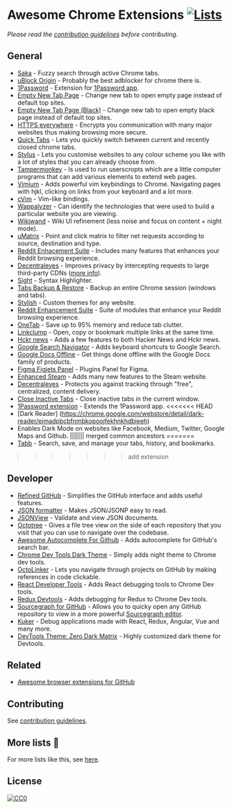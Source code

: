 # Awesome Chrome Extensions [![Lists](https://img.shields.io/badge/More%20Lists-📔-blue.svg)](https://github.com/learn-anything/curated-lists#readme)
*Please read the [contribution guidelines](contributing.md#readme) before contributing.*

## General
- [Saka](https://saka.io/) - Fuzzy search through active Chrome tabs.
- [uBlock Origin](https://chrome.google.com/webstore/detail/ublock-origin/cjpalhdlnbpafiamejdnhcphjbkeiagm) - Probably the best adblocker for chrome there is.
- [1Password](https://agilebits.com/onepassword/extensions) - Extension for [1Password app](https://1password.com/).
- [Empty New Tab Page](https://chrome.google.com/webstore/detail/empty-new-tab-page/dpjamkmjmigaoobjbekmfgabipmfilij) - Change new tab to open empty page instead of default top sites.
- [Empty New Tab Page (Black)](https://chrome.google.com/webstore/detail/empty-new-tab-page-black/fllomkdgoahjlgcblpldnpjcilipjelp) - Change new tab to open empty black page instead of default top sites.
- [HTTPS everywhere](https://www.eff.org/https-everywhere) - Encrypts you communication with many major websites thus making browsing more secure.
- [Quick Tabs](https://chrome.google.com/webstore/detail/quick-tabs/jnjfeinjfmenlddahdjdmgpbokiacbbb) - Lets you quickly switch between current and recently closed chrome tabs.
- [Stylus](https://github.com/openstyles/stylus/) - Lets you customise websites to any colour scheme you like with a lot of styles that you can already choose from.
- [Tampermonkey](https://chrome.google.com/webstore/detail/tampermonkey/dhdgffkkebhmkfjojejmpbldmpobfkfo) - Is used to run userscropts which are a little computer programs that can add various elements to extend web pages.
- [Vimium](https://chrome.google.com/webstore/detail/vimium/dbepggeogbaibhgnhhndojpepiihcmeb) - Adds powerful vim keybindings to Chrome. Navigating pages with hjkl, clicking on links from your keyboard and a lot more.
- [cVim](https://chrome.google.com/webstore/detail/cvim/ihlenndgcmojhcghmfjfneahoeklbjjh?hl=en) - Vim-like bindings.
- [Wappalyzer](https://wappalyzer.com/) - Can identify the technologies that were used to build a particular website you are viewing.
- [Wikiwand](https://www.wikiwand.com/) - Wiki UI refinement (less noise and focus on content + night mode).
- [uMatrix](https://github.com/gorhill/uMatrix) - Point and click matrix to filter net requests according to source, destination and type.
- [Reddit Enhacement Suite](https://github.com/honestbleeps/Reddit-Enhancement-Suite) - Includes many features that enhances your Reddit browsing experience.
- [Decentraleyes](https://github.com/Synzvato/decentraleyes) - Improves privacy by intercepting requests to large third-party CDNs ([more info](https://github.com/Synzvato/decentraleyes/wiki/Simple-Introduction)).
- [Sight](https://chrome.google.com/webstore/detail/sight/epmaefhielclhlnmjofcdapbeepkmggh) - Syntax Highlighter.
- [Tabs Backup & Restore](https://chrome.google.com/webstore/detail/tabs-backup-restore/dehocbglhkaogiljpihicakmlockmlgd) - Backup an entire Chrome session (windows and tabs).
- [Stylish](https://chrome.google.com/webstore/detail/stylish-custom-themes-for/fjnbnpbmkenffdnngjfgmeleoegfcffe) - Custom themes for any website.
- [Reddit Enhancement Suite](https://chrome.google.com/webstore/detail/reddit-enhancement-suite/kbmfpngjjgdllneeigpgjifpgocmfgmb) - Suite of modules that enhance your Reddit browsing experience.
- [OneTab](https://chrome.google.com/webstore/detail/onetab/chphlpgkkbolifaimnlloiipkdnihall) - Save up to 95% memory and reduce tab clutter.
- [Linkclump](https://chrome.google.com/webstore/detail/linkclump/lfpjkncokllnfokkgpkobnkbkmelfefj) - Open, copy or bookmark multiple links at the same time.
- [Hckr news](https://chrome.google.com/webstore/detail/hckr-news/mnlaodleonmmfkdhfofamacceeikgecp) - Adds a few features to both Hacker News and Hckr news.
- [Google Search Navigator](https://chrome.google.com/webstore/detail/google-search-navigator/cohamjploocgoejdfanacfgkhjkhdkek) - Adds keyboard shortcuts to Google Search.
- [Google Docs Offline](https://chrome.google.com/webstore/detail/google-docs-offline/ghbmnnjooekpmoecnnnilnnbdlolhkhi) - Get things done offline with the Google Docs family of products.
- [Figma Figjets Panel](https://chrome.google.com/webstore/detail/figma-figjets-panel/diljoblapaochhcgfonabkjihknfmllk) - Plugins Panel for Figma.
- [Enhanced Steam](https://chrome.google.com/webstore/detail/enhanced-steam/okadibdjfemgnhjiembecghcbfknbfhg) - Adds many new features to the Steam website.
- [Decentraleyes](https://chrome.google.com/webstore/detail/decentraleyes/ldpochfccmkkmhdbclfhpagapcfdljkj) - Protects you against tracking through "free", centralized, content delivery.
- [Close Inactive Tabs](https://chrome.google.com/webstore/detail/close-inactive-tabs/ljigdlkhdinjbdmhdfmoglfcegnnkill) - Close inactive tabs in the current window.
- [1Password extension](https://chrome.google.com/webstore/detail/1password-extension-deskt/aomjjhallfgjeglblehebfpbcfeobpgk) - Extends the 1Password app.
<<<<<<< HEAD
- [Dark Reader] (https://chrome.google.com/webstore/detail/dark-reader/eimadpbcbfnmbkopoojfekhnkhdbieeh)
- Enables Dark Mode on websites like Facebook, Medium, Twitter, Google Maps and Github.
||||||| merged common ancestors
=======
- [Tabb](http://tabb-extension.com/) - Search, save, and manage your tabs, history, and bookmarks.
>>>>>>> add extension

## Developer
- [Refined GitHub](https://github.com/sindresorhus/refined-github) - Simplifies the GitHub interface and adds useful features.
- [JSON formatter](https://github.com/callumlocke/json-formatter) - Makes JSON/JSONP easy to read.
- [JSONView](https://chrome.google.com/webstore/detail/jsonview/chklaanhfefbnpoihckbnefhakgolnmc) - Validate and view JSON documents.
- [Octotree](https://github.com/buunguyen/octotree) - Gives a file tree view on the side of each repository that you visit that you can use to navigate over the codebase.
- [Awesome Autocomplete For Github](https://github.com/algolia/github-awesome-autocomplete) - Adds autocomplete for GitHub's search bar.
- [Chrome Dev Tools Dark Theme](https://github.com/mauricecruz/chrome-devtools-zerodarkmatrix-theme) - Simply adds night theme to Chrome dev tools.
- [OctoLinker](https://octolinker.github.io/) - Lets you navigate through projects on GitHub by making references in code clickable.
- [React Developer Tools](https://chrome.google.com/webstore/detail/react-developer-tools/fmkadmapgofadopljbjfkapdkoienihi) - Adds React debugging tools to Chrome Dev tools.
- [Redux Devtools](https://github.com/zalmoxisus/redux-devtools-extension) - Adds debugging for Redux to Chrome Dev tools.
- [Sourcegraph for GitHub](https://chrome.google.com/webstore/detail/sourcegraph-for-github/dgjhfomjieaadpoljlnidmbgkdffpack) - Allows you to quicky open any GitHub repository to view in a more powerful [Sourcegraph editor](https://about.sourcegraph.com/).
- [Kuker](https://chrome.google.com/webstore/detail/kuker/glgnienmpgmfpkigngkmieconbnkmlcn) - Debug applications made with React, Redux, Angular, Vue and many more.
- [DevTools Theme: Zero Dark Matrix](https://chrome.google.com/webstore/detail/devtools-theme-zero-dark/bomhdjeadceaggdgfoefmpeafkjhegbo) - Highly customized dark theme for Devtools.

## Related
- [Awesome browser extensions for GitHub](https://github.com/stefanbuck/awesome-browser-extensions-for-github#readme)

## Contributing
See [contribution guidelines](contributing.md#readme).

## More lists 📝
For more lists like this, see [here](https://github.com/learn-anything/curated-lists#readme).

## License
[![CC0](http://mirrors.creativecommons.org/presskit/buttons/88x31/svg/cc-zero.svg)](https://creativecommons.org/publicdomain/zero/1.0/)
